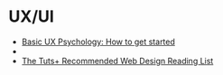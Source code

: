 # UX/UI


- [Basic UX Psychology: How to get started](http://thehipperelement.com/post/87574750438/ux-crash-course-user-psychology)
- 
- [The Tuts+ Recommended Web Design Reading List](http://webdesign.tutsplus.com/articles/the-tuts-recommended-web-design-reading-list--cms-22441)
